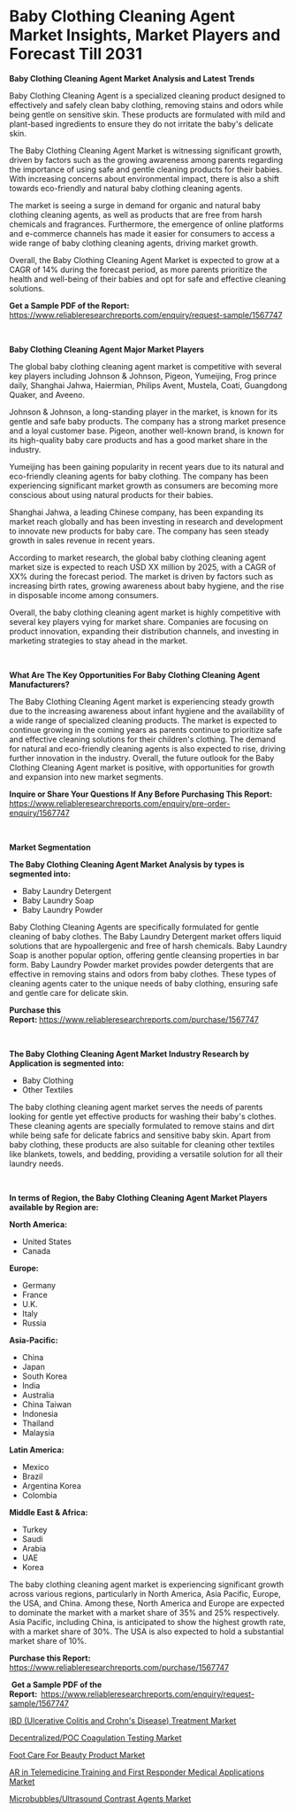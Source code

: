 <p><h1>Baby Clothing Cleaning Agent Market Insights, Market Players and Forecast Till 2031</h1></p><p><strong>Baby Clothing Cleaning Agent Market Analysis and Latest Trends</strong></p>
<p><p>Baby Clothing Cleaning Agent is a specialized cleaning product designed to effectively and safely clean baby clothing, removing stains and odors while being gentle on sensitive skin. These products are formulated with mild and plant-based ingredients to ensure they do not irritate the baby's delicate skin.</p><p>The Baby Clothing Cleaning Agent Market is witnessing significant growth, driven by factors such as the growing awareness among parents regarding the importance of using safe and gentle cleaning products for their babies. With increasing concerns about environmental impact, there is also a shift towards eco-friendly and natural baby clothing cleaning agents.</p><p>The market is seeing a surge in demand for organic and natural baby clothing cleaning agents, as well as products that are free from harsh chemicals and fragrances. Furthermore, the emergence of online platforms and e-commerce channels has made it easier for consumers to access a wide range of baby clothing cleaning agents, driving market growth.</p><p>Overall, the Baby Clothing Cleaning Agent Market is expected to grow at a CAGR of 14% during the forecast period, as more parents prioritize the health and well-being of their babies and opt for safe and effective cleaning solutions.</p></p>
<p><strong>Get a Sample PDF of the Report:&nbsp;</strong> <a href="https://www.reliableresearchreports.com/enquiry/request-sample/1567747">https://www.reliableresearchreports.com/enquiry/request-sample/1567747</a></p>
<p>&nbsp;</p>
<p><strong>Baby Clothing Cleaning Agent Major Market Players</strong></p>
<p><p>The global baby clothing cleaning agent market is competitive with several key players including Johnson & Johnson, Pigeon, Yumeijing, Frog prince daily, Shanghai Jahwa, Haiermian, Philips Avent, Mustela, Coati, Guangdong Quaker, and Aveeno. </p><p>Johnson & Johnson, a long-standing player in the market, is known for its gentle and safe baby products. The company has a strong market presence and a loyal customer base. Pigeon, another well-known brand, is known for its high-quality baby care products and has a good market share in the industry.</p><p>Yumeijing has been gaining popularity in recent years due to its natural and eco-friendly cleaning agents for baby clothing. The company has been experiencing significant market growth as consumers are becoming more conscious about using natural products for their babies.</p><p>Shanghai Jahwa, a leading Chinese company, has been expanding its market reach globally and has been investing in research and development to innovate new products for baby care. The company has seen steady growth in sales revenue in recent years.</p><p>According to market research, the global baby clothing cleaning agent market size is expected to reach USD XX million by 2025, with a CAGR of XX% during the forecast period. The market is driven by factors such as increasing birth rates, growing awareness about baby hygiene, and the rise in disposable income among consumers. </p><p>Overall, the baby clothing cleaning agent market is highly competitive with several key players vying for market share. Companies are focusing on product innovation, expanding their distribution channels, and investing in marketing strategies to stay ahead in the market.</p></p>
<p>&nbsp;</p>
<p><strong>What Are The Key Opportunities For Baby Clothing Cleaning Agent Manufacturers?</strong></p>
<p><p>The Baby Clothing Cleaning Agent market is experiencing steady growth due to the increasing awareness about infant hygiene and the availability of a wide range of specialized cleaning products. The market is expected to continue growing in the coming years as parents continue to prioritize safe and effective cleaning solutions for their children's clothing. The demand for natural and eco-friendly cleaning agents is also expected to rise, driving further innovation in the industry. Overall, the future outlook for the Baby Clothing Cleaning Agent market is positive, with opportunities for growth and expansion into new market segments.</p></p>
<p><strong>Inquire or Share Your Questions If Any Before Purchasing This Report:</strong> <a href="https://www.reliableresearchreports.com/enquiry/pre-order-enquiry/1567747">https://www.reliableresearchreports.com/enquiry/pre-order-enquiry/1567747</a></p>
<p>&nbsp;</p>
<p><strong>Market Segmentation</strong></p>
<p><strong>The Baby Clothing Cleaning Agent Market Analysis by types is segmented into:</strong></p>
<p><ul><li>Baby Laundry Detergent</li><li>Baby Laundry Soap</li><li>Baby Laundry Powder</li></ul></p>
<p><p>Baby Clothing Cleaning Agents are specifically formulated for gentle cleaning of baby clothes. The Baby Laundry Detergent market offers liquid solutions that are hypoallergenic and free of harsh chemicals. Baby Laundry Soap is another popular option, offering gentle cleansing properties in bar form. Baby Laundry Powder market provides powder detergents that are effective in removing stains and odors from baby clothes. These types of cleaning agents cater to the unique needs of baby clothing, ensuring safe and gentle care for delicate skin.</p></p>
<p><strong>Purchase this Report:&nbsp;</strong><a href="https://www.reliableresearchreports.com/purchase/1567747">https://www.reliableresearchreports.com/purchase/1567747</a></p>
<p>&nbsp;</p>
<p><strong>The Baby Clothing Cleaning Agent Market Industry Research by Application is segmented into:</strong></p>
<p><ul><li>Baby Clothing</li><li>Other Textiles</li></ul></p>
<p><p>The baby clothing cleaning agent market serves the needs of parents looking for gentle yet effective products for washing their baby's clothes. These cleaning agents are specially formulated to remove stains and dirt while being safe for delicate fabrics and sensitive baby skin. Apart from baby clothing, these products are also suitable for cleaning other textiles like blankets, towels, and bedding, providing a versatile solution for all their laundry needs.</p></p>
<p>&nbsp;</p>
<p><strong>In terms of Region, the Baby Clothing Cleaning Agent Market Players available by Region are:</strong></p>
<p>
    <p> <strong> North America: </strong>
        <ul>
            <li>United States</li>
            <li>Canada</li>
        </ul>
        </p> 
    <p> <strong> Europe: </strong>
        <ul>
            <li>Germany</li>
            <li>France</li>
            <li>U.K.</li>
            <li>Italy</li>
            <li>Russia</li>
        </ul>
        </p> 
    <p> <strong> Asia-Pacific: </strong>
        <ul>
            <li>China</li>
            <li>Japan</li>
            <li>South Korea</li>
            <li>India</li>
            <li>Australia</li>
            <li>China Taiwan</li>
            <li>Indonesia</li>
            <li>Thailand</li>
            <li>Malaysia</li>
        </ul>
        </p> 
    <p> <strong> Latin America: </strong>
        <ul>
            <li>Mexico</li>
            <li>Brazil</li>
            <li>Argentina Korea</li>
            <li>Colombia</li>
        </ul>
        </p> 
    <p> <strong> Middle East & Africa: </strong>
        <ul>
            <li>Turkey</li>
            <li>Saudi</li>
            <li>Arabia</li>
            <li>UAE</li>
            <li>Korea</li>
        </ul>
    </p>
    </p>
<p><p>The baby clothing cleaning agent market is experiencing significant growth across various regions, particularly in North America, Asia Pacific, Europe, the USA, and China. Among these, North America and Europe are expected to dominate the market with a market share of 35% and 25% respectively. Asia Pacific, including China, is anticipated to show the highest growth rate, with a market share of 30%. The USA is also expected to hold a substantial market share of 10%.</p></p>
<p><strong>Purchase this Report: </strong><a href="https://www.reliableresearchreports.com/purchase/1567747">https://www.reliableresearchreports.com/purchase/1567747</a></p>
<p>&nbsp;<strong>Get a Sample PDF of the Report:&nbsp;&nbsp;</strong><a href="https://www.reliableresearchreports.com/enquiry/request-sample/1567747">https://www.reliableresearchreports.com/enquiry/request-sample/1567747</a></p>
<p><strong></strong></p>
<p><p><a href="https://medium.com/@scanw41036/ibd-ulcerative-colitis-and-crohns-disease-treatment-market-trends-and-market-analysis-forecasted-eedccd43360c">IBD (Ulcerative Colitis and Crohn's Disease) Treatment Market</a></p><p><a href="https://medium.com/@emiliomartelli542/decentralized-poc-coagulation-testing-market-competitive-analysis-market-trends-and-forecast-to-e11f480c0466">Decentralized/POC Coagulation Testing Market</a></p><p><a href="https://github.com/gulaimolin/Market-Research-Report-List-3/blob/main/foot-care-for-beauty-product-market.md">Foot Care For Beauty Product Market</a></p><p><a href="https://medium.com/@kanew14036/ar-in-telemedicine-training-and-first-responder-medical-applications-market-share-evolution-and-f9391b1d05b7">AR in Telemedicine,Training and First Responder Medical Applications Market</a></p><p><a href="https://medium.com/@kanew14036/microbubbles-ultrasound-contrast-agents-market-research-report-its-history-and-forecast-2024-to-fd7149fce5f9">Microbubbles/Ultrasound Contrast Agents Market</a></p></p>
